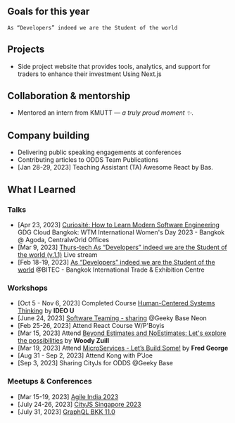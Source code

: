 ## Goals for this year

`As “Developers” indeed we are the Student of the world`


## Projects
- Side project website that provides tools, analytics, and support for traders to enhance their investment Using Next.js

## Collaboration & mentorship
* Mentored an intern from KMUTT — _a truly proud moment ✨_.

## Company building
* Delivering public speaking engagements at conferences
* Contributing articles to ODDS Team Publications
* [Jan 28-29, 2023] Teaching Assistant (TA) Awesome React by Bas.

## What I Learned
### Talks
* [Apr 23, 2023] [Curiosité: How to Learn 
Modern Software Engineering](https://www.canva.com/design/DAFgMwCBc2Y/hgb4zzD7fist9Hog5pNiGw/edit?utm_content=DAFgMwCBc2Y&utm_campaign=designshare&utm_medium=link2&utm_source=sharebutton) GDG Cloud Bangkok: WTM International Women's Day 2023 - Bangkok @ Agoda, CentralwOrld Offices 
* [Mar 9, 2023] [Thurs-tech As “Developers” indeed we are the Student of the world (v.1.1)](https://www.youtube.com/live/Jp1bTk52dZ8?si=IlMRBJg2rHw46QS4) Live stream 
* [Feb 18-19, 2023] [As “Developers” indeed we are the Student of the world](https://medium.com/odds-team/as-developers-indeed-we-are-the-student-of-the-world-92681c7658f7) @BITEC - Bangkok International Trade & Exhibition Centre
### Workshops
* [Oct 5 - Nov 6, 2023] Completed Course [Human-Centered Systems Thinking](https://www.ideou.com/products/human-centered-systems-thinking) by **IDEO U**
* [June 24, 2023] [Software Teaming - sharing](https://www.canva.com/design/DAFi8OE2W80/abTwOgbaVLp48RtH6TDZgA/edit?utm_content=DAFi8OE2W80&utm_campaign=designshare&utm_medium=link2&utm_source=sharebutton) @Geeky Base Neon
* [Feb 25-26, 2023] Attend React Course W/P'Boyis
* [Mar 15, 2023] Attend [Beyond Estimates and NoEstimates: Let's explore the possibilities](https://2023.agileindia.org/speaker/woody-zuill/) by **Woody Zuill**
* [Mar 19, 2023] Attend [MicroServices - Let’s Build Some!](https://2023.agileindia.org/speaker/fred-george/) by **Fred George**
* [Aug 31 - Sep 2, 2023] Attend Kong with P'Joe
* [Sep 3, 2023] Sharing CityJs for ODDS @Geeky Base

### Meetups & Conferences
* [Mar 15-19, 2023] [Agile India 2023](https://2023.agileindia.org/)
* [July 24-26, 2023] [CityJS Singapore 2023](https://singapore.cityjsconf.org/)
* [July 31, 2023] [GraphQL BKK 11.0](https://www.meetup.com/graphql-bangkok/)
